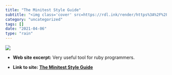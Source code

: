 ```yaml
---
title: "The Minitest Style Guide"
subtitle: "<img class='cover' src=https://rdl.ink/render/https%3A%2F%2Fminitest.rubystyle.guide>"
category: "uncategorized"
tags: []
date: "2021-04-06"
type: "rain"
---
```

<img class="cover" src=https://rdl.ink/render/https%3A%2F%2Fminitest.rubystyle.guide>



* **Web site excerpt:** Very useful tool for ruby programmers.

* **Link to site:** **[The Minitest Style Guide](https://minitest.rubystyle.guide)**